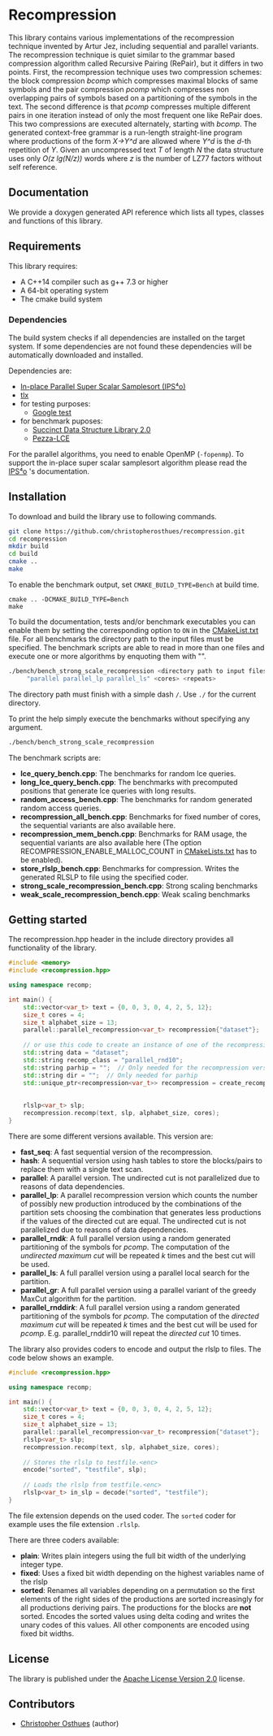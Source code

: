 # Recompression
This library contains various implementations of the recompression technique invented by Artur Jez, including sequential and parallel variants. The recompression technique is quiet similar to the grammar based compression algorithm called Recursive Pairing (RePair), but it differs in two points. First, the recompression technique uses two compression schemes: the block compression *bcomp* which compresses maximal blocks of same symbols and the pair compression *pcomp* which compresses non overlapping pairs of symbols based on a partitioning of the symbols in the text. The second difference is that *pcomp* compresses multiple different pairs in one iteration instead of only the most frequent one like RePair does. This two compressions are executed alternately, starting with *bcomp*. The generated context-free grammar is a run-length straight-line program where productions of the form *X->Y^d* are allowed where *Y^d* is the *d*-th repetition of *Y*. Given an uncompressed text *T* of length *N* the data structure uses only *O(z lg(N/z))* words where *z* is the number of LZ77 factors without self reference.

## Documentation
We provide a doxygen generated API reference which lists all types, classes and functions of this library.

## Requirements
This library requires:

* A C++14 compiler such as g++ 7.3 or higher
* A 64-bit operating system
* The cmake build system

### Dependencies
The build system checks if all dependencies are installed on the target system. If some dependencies are not found these dependencies will be automatically downloaded and installed.

Dependencies are:

* [In-place Parallel Super Scalar Samplesort (IPS⁴o)](https://github.com/SaschaWitt/ips4o.git)
* [tlx](https://github.com/tlx/tlx.git)
* for testing purposes:
  * [Google test](https://github.com/google/googletest.git)
* for benchmark puposes:
  * [Succinct Data Structure Library 2.0](https://github.com/simongog/sdsl-lite.git)
  * [Pezza-LCE](https://github.com/al-xyz/prezza-lce)
  
For the parallel algorithms, you need to enable OpenMP (``-fopenmp``). To support the in-place super scalar samplesort algorithm please read the [IPS⁴o](https://github.com/SaschaWitt/ips4o.git) 's documentation.

## Installation
To download and build the library use to following commands.

```bash
git clone https://github.com/christopherosthues/recompression.git
cd recompression
mkdir build
cd build
cmake ..
make
```

To enable the benchmark output, set ``CMAKE_BUILD_TYPE=Bench`` at build time.

```
cmake .. -DCMAKE_BUILD_TYPE=Bench
make
```

To build the documentation, tests and/or benchmark executables you can enable them by setting the corresponding option to ``ON`` in the [CMakeList.txt](CMakeLists.txt) file. For all benchmarks the directory path to the input files must be specified. The benchmark scripts are able to read in more than one files and execute one or more algorithms by enquoting them with "".

```bash
./bench/bench_strong_scale_recompression <directory path to input files>/ "<file1> <file2> <file3>"
     "parallel parallel_lp parallel_ls" <cores> <repeats>
```
The directory path must finish with a simple dash ``/``. Use ``./`` for the current directory.

To print the help simply execute the benchmarks without specifying any argument.

```bash
./bench/bench_strong_scale_recompression
```
The benchmark scripts are:

* **lce_query_bench.cpp**: The benchmarks for random lce queries.
* **long_lce_query_bench.cpp**: The benchmarks with precomputed positions that generate lce queries with long results.
* **random_access_bench.cpp**: The benchmarks for random generated random access queries.
* **recompression_all_bench.cpp**: Benchmarks for fixed number of cores, the sequential variants are also available here.
* **recompression_mem_bench.cpp**: Benchmarks for RAM usage, the sequential variants are also available here (The option RECOMPRESSION_ENABLE_MALLOC_COUNT in [CMakeLists.txt](CMakeLists.txt) has to be enabled).
* **store_rlslp_bench.cpp**: Benchmarks for compression. Writes the generated RLSLP to file using the specified coder.
* **strong_scale_recompression_bench.cpp**: Strong scaling benchmarks
* **weak_scale_recompression_bench.cpp**: Weak scaling benchmarks


## Getting started

The recompression.hpp header in the include directory provides all functionality of the library.

```cpp
#include <memory>
#include <recompression.hpp>

using namespace recomp;

int main() {
    std::vector<var_t> text = {0, 0, 3, 0, 4, 2, 5, 12};
    size_t cores = 4;
    size_t alphabet_size = 13;
    parallel::parallel_recompression<var_t> recompression{"dataset"};
    
    // or use this code to create an instance of one of the recompression classes:
    std::string data = "dataset";
    std::string recomp_class = "parallel_rnd10";
    std::string parhip = "";  // Only needed for the recompression version using parhip
    std::string dir = "";  // Only needed for parhip
    std::unique_ptr<recompression<var_t>> recompression = create_recompression(recomp_class, data,
                                                                               parhip, dir);
    
    rlslp<var_t> slp;
    recompression.recomp(text, slp, alphabet_size, cores);
}
```

There are some different versions available. This version are:

* **fast_seq**: A fast sequential version of the recompression.
* **hash**: A sequential version using hash tables to store the blocks/pairs to replace them with a single text scan.
* **parallel**: A parallel version. The undirected cut is not parallelized due to reasons of data dependencies.
* **parallel_lp**: A parallel recompression version which counts the number of possibly new production introduced by the combinations of the partition sets choosing the combination that generates less productions if the values of the directed cut are equal. The undirected cut is not parallelized due to reasons of data dependencies.
* **parallel_rnd*k***: A full parallel version using a random generated partitioning of the symbols for *pcomp*. The computation of the *undirected maximum cut* will be repeated *k* times and the best cut will be used.
* **parallel_ls**: A full parallel version using a parallel local search for the partition.
* **parallel_gr**: A full parallel version using a parallel variant of the greedy MaxCut algorithm for the partition.
* **parallel_rnddir*k***: A full parallel version using a random generated partitioning of the symbols for *pcomp*. The computation of the *directed maximum cut* will be repeated *k* times and the best cut will be used for *pcomp*. E.g. parallel_rnddir10 will repeat the *directed cut* 10 times.


The library also provides coders to encode and output the rlslp to files. The code below shows an example.

```cpp
#include <recompression.hpp>

using namespace recomp;

int main() {
    std::vector<var_t> text = {0, 0, 3, 0, 4, 2, 5, 12};
    size_t cores = 4;
    size_t alphabet_size = 13;
    parallel::parallel_recompression<var_t> recompression{"dataset"};
    rlslp<var_t> slp;
    recompression.recomp(text, slp, alphabet_size, cores);
    
    // Stores the rlslp to testfile.<enc>
    encode("sorted", "testfile", slp);
    
    // Loads the rlslp from testfile.<enc>
    rlslp<var_t> in_slp = decode("sorted", "testfile");
}
```

The file extension depends on the used coder. The `sorted` coder for example uses the file extension `.rlslp`.

There are three coders available:

* **plain**: Writes plain integers using the full bit width of the underlying integer type.
* **fixed**: Uses a fixed bit width depending on the highest variables name of the rlslp
* **sorted**: Renames all variables depending on a permutation so the first elements of the right sides of the productions are sorted increasingly for all productions deriving pairs. The productions for the blocks are **not** sorted. Encodes the sorted values using delta coding and writes the unary codes of this values. All other components are encoded using fixed bit widths.

## License
The library is published under the [Apache License Version 2.0](LICENSE) license.

## Contributors

* [Christopher Osthues](https://github.com/ChristopherOsthues) (author)
